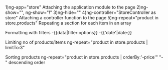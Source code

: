 1)ng-app="store"
Attaching the application module to the page
2)ng-show="", ng-show="!"
3)ng-hide=""
4)ng-controller="StoreController as store"
Attaching a controller function to the page
5)ng-repeat="product in store.products"
Repeating a section for each item in an array

Formatting with filters
-{{data|filter:options}}
-{{'date'|date:}}

Limiting no of products/items
ng-repeat="product in store.products | limitTo:3"

Sorting products
ng-repeat="product in store.products | orderBy:'-price'" "-" descending order